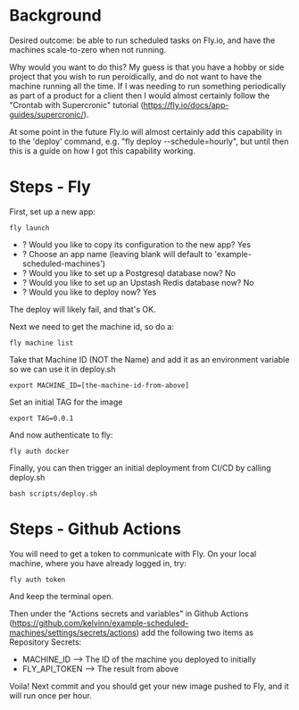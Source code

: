 # Background

Desired outcome: be able to run scheduled tasks on Fly.io, and have the machines scale-to-zero when not running.

Why would you want to do this? My guess is that you have a hobby or side project that you wish to run peroidically, and do not want to have the machine running all the time. If I was needing to run something periodically as part of a product for a client then I would almost certainly follow the "Crontab with Supercronic" tutorial (https://fly.io/docs/app-guides/supercronic/).


At some point in the future Fly.io will almost certainly add this capability in to the 'deploy' command, e.g. "fly deploy --schedule=hourly", but until then this is a guide on how I got this capability working.

# Steps - Fly

First, set up a new app:

```
fly launch
```

- ? Would you like to copy its configuration to the new app? Yes
- ? Choose an app name (leaving blank will default to 'example-scheduled-machines')
- ? Would you like to set up a Postgresql database now? No
- ? Would you like to set up an Upstash Redis database now? No
- ? Would you like to deploy now? Yes

The deploy will likely fail, and that's OK.

Next we need to get the machine id, so do a:

```
fly machine list
```

Take that Machine ID (NOT the Name) and add it as an environment variable so we can use it in deploy.sh

```
export MACHINE_ID=[the-machine-id-from-above]
```

Set an initial TAG for the image

```
export TAG=0.0.1
```

And now authenticate to fly:

```
fly auth docker
```

Finally, you can then trigger an initial deployment from CI/CD by calling deploy.sh

```
bash scripts/deploy.sh
```


# Steps - Github Actions

You will need to get a token to communicate with Fly. On your local machine, where you have already logged in, try:

```
fly auth token
```

And keep the terminal open.

Then under the "Actions secrets and variables" in Github Actions (https://github.com/kelvinn/example-scheduled-machines/settings/secrets/actions) add the following two items as Repository Secrets:

- MACHINE_ID --> The ID of the machine you deployed to initially
- FLY_API_TOKEN --> The result from above

Voila! Next commit and you should get your new image pushed to Fly, and it will run once per hour.
